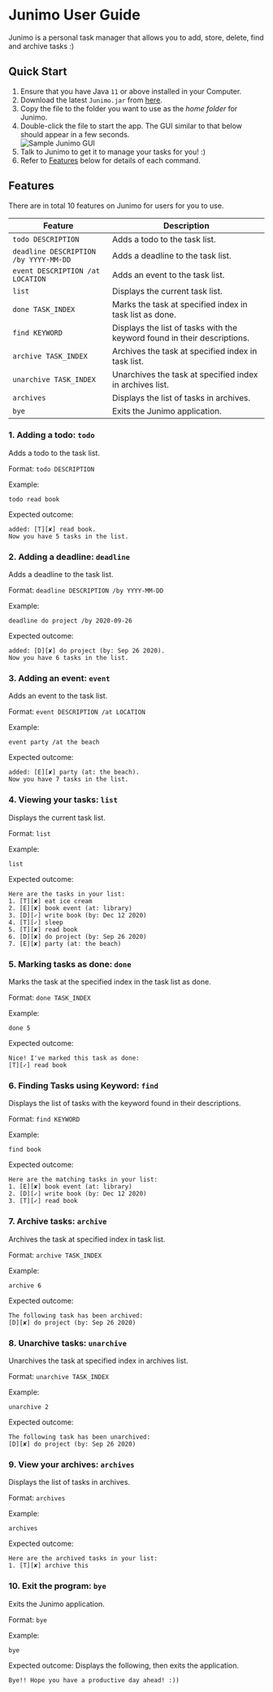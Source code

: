 # Junimo User Guide
Junimo is a personal task manager that allows you to add, store, delete, find and archive tasks :)

## Quick Start
1. Ensure that you have Java `11` or above installed in your Computer.
2. Download the latest `Junimo.jar` from [here](https://github.com/jeannetoh99/ip/releases/tag/A-Release).
3. Copy the file to the folder you want to use as the *home folder* for Junimo.
4. Double-click the file to start the app. The GUI similar to that below should appear in a few seconds. <br/>
![Sample Junimo GUI](https://github.com/jeannetoh99/ip/blob/master/docs/Ui.png?raw=true) <br/>
5. Talk to Junimo to get it to manage your tasks for you! :)
6. Refer to [Features](#features) below for details of each command.

## Features
There are in total 10 features on Junimo for users for you to use. <br/>

Feature | Description
------- | -----------
`todo DESCRIPTION` | Adds a todo to the task list.
`deadline DESCRIPTION /by YYYY-MM-DD` | Adds a deadline to the task list.
`event DESCRIPTION /at LOCATION` | Adds an event to the task list.
`list` | Displays the current task list.
`done TASK_INDEX` | Marks the task at specified index in task list as done.
`find KEYWORD` | Displays the list of tasks with the keyword found in their descriptions.
`archive TASK_INDEX` | Archives the task at specified index in task list.
`unarchive TASK_INDEX` | Unarchives the task at specified index in archives list.
`archives` | Displays the list of tasks in archives.
`bye` | Exits the Junimo application.


### 1. Adding a todo: `todo`
Adds a todo to the task list.

Format: `todo DESCRIPTION`

Example: 
```
todo read book
```

Expected outcome: 
```
added: [T][✘] read book.
Now you have 5 tasks in the list.
```


### 2. Adding a deadline: `deadline`
Adds a deadline to the task list.

Format: `deadline DESCRIPTION /by YYYY-MM-DD`

Example: 
```
deadline do project /by 2020-09-26
```

Expected outcome: 
```
added: [D][✘] do project (by: Sep 26 2020).
Now you have 6 tasks in the list.
```


### 3. Adding an event: `event`
Adds an event to the task list.

Format: `event DESCRIPTION /at LOCATION`

Example: 
```
event party /at the beach
```

Expected outcome: 
```
added: [E][✘] party (at: the beach).
Now you have 7 tasks in the list.
```

### 4. Viewing your tasks: `list`
Displays the current task list.

Format: `list`

Example: 
```
list
```

Expected outcome: 
```
Here are the tasks in your list:
1. [T][✘] eat ice cream
2. [E][✘] book event (at: library)
3. [D][✓] write book (by: Dec 12 2020)
4. [T][✓] sleep
5. [T][✘] read book
6. [D][✘] do project (by: Sep 26 2020)
7. [E][✘] party (at: the beach)
```

### 5. Marking tasks as done: `done`
Marks the task at the specified index in the task list as done.

Format: `done TASK_INDEX`

Example: 
```
done 5
```

Expected outcome: 
```
Nice! I've marked this task as done:
[T][✓] read book
```

### 6. Finding Tasks using Keyword: `find`
Displays the list of tasks with the keyword found in their descriptions.

Format: `find KEYWORD`

Example: 
```
find book
```

Expected outcome: 
```
Here are the matching tasks in your list:
1. [E][✘] book event (at: library)
2. [D][✓] write book (by: Dec 12 2020)
3. [T][✓] read book
```

### 7. Archive tasks: `archive`
Archives the task at specified index in task list.

Format: `archive TASK_INDEX`

Example: 
```
archive 6
```

Expected outcome: 
```
The following task has been archived:
[D][✘] do project (by: Sep 26 2020)
```

### 8. Unarchive tasks: `unarchive`
Unarchives the task at specified index in archives list.

Format: `unarchive TASK_INDEX`

Example: 
```
unarchive 2
```

Expected outcome: 
```
The following task has been unarchived:
[D][✘] do project (by: Sep 26 2020)
```

### 9. View your archives: `archives`
Displays the list of tasks in archives.

Format: `archives`

Example: 
```
archives
```

Expected outcome: 
```
Here are the archived tasks in your list:
1. [T][✘] archive this
```

### 10. Exit the program: `bye`
Exits the Junimo application.

Format: `bye`

Example: 
```
bye
```
Expected outcome: Displays the following, then exits the application.
```
Bye!! Hope you have a productive day ahead! :))
```

